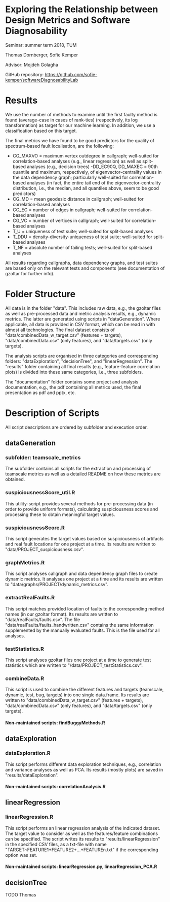 # Exploring the Relationship between Design Metrics and Software Diagnosability
Seminar: summer term 2018, TUM

Thomas Dornberger, Sofie Kemper

Advisor: Mojdeh Golagha

GitHub repository: https://github.com/sofie-kemper/softwareDiagnosabilityLab

# Results

We use the number of methods to examine until the first faulty method is found (average-case in cases of rank-ties) (respectively, its log transformation) as target for our machine learning. In addition, we use a classification based on this target.

The final metrics we have found to be good predictors for the quality of spectrum-based fault localisation, are the following:
- CG_MAXVO = maximum vertex outdegree in callgraph; well-suited for correlation-based analyses (e.g., linear regression) as well as split-based analyses (e.g., decision trees)
-DD_EC90Q, DD_MAXEC = 90th quantile and maximum, respectively, of eigenvector-centrality values in the data dependency graph; particularly well-suited for correlation-based analyses (in fact, the entire tail end of the eigenvector-centrality distribution, i.e., the median, and all quantiles above, seem to be good predictors)
- CG_MD = mean geodesic distance in callgraph; well-suited for correlation-based analyses
- CG_EC = number of edges in callgraph; well-suited for correlation-based analyses
- CG_VC = number of vertices in callgraph; well-suited for correlation-based analyses
- T_U = uniqueness of test suite; well-suited for split-based analyses
- T_DDU = density-diversity-uniqueness of test suite; well-suited for split-based analyses
- T_NF = absolute number of failing tests; well-suited for split-based analyses

All results regarding callgraphs, data dependency graphs, and test suites are based only on the relevant tests and components (see documentation of gzoltar for further info).

# Folder Structure

All data is in the folder "data". This includes raw data, e.g., the gzoltar files as well as pre-processed data and metric analysis results, e.g., dynamic metrics. The latter are generated using scripts in "dataGeneration". Where applicable, all data is provided in CSV format, which can be read in with almost all technologies. The final dataset consists of "data/combinedData_w_target.csv" (features + targets), "data/combinedData.csv" (only features), and "data/targets.csv" (only targets).

The analysis scripts are organised in three categories and corresponding folders: "dataExploration", "decisionTree", and "linearRegression". The "results" folder containing all final results (e.g., feature-feature correlation plots) is divided into these same categories, i.e., three subfolders.

The "documentation" folder contains some project and analysis documentation, e.g., the pdf containing all metrics used, the final presentation as pdf and pptx, etc.

# Description of Scripts

All script descriptions are ordered by subfolder and execution order.

## dataGeneration

### subfolder: teamscale_metrics
The subfolder contains all scripts for the extraction and processing of teamscale metrics as well as a detailed README on how these metrics are obtained.

### suspiciousnessScore_util.R
This utility-script provides several methods for pre-processing data (in order to provide uniform formats), calculating suspiciousness scores and processing these to obtain meaningful target values.

### suspiciousnessScore.R
This script generates the target values based on suspiciousness of artifacts and real fault locations for one project at a time. Its results are written to "data/PROJECT_suspiciousness.csv".

### graphMetrics.R
This script analyses callgraph and data dependency graph files to create dynamic metrics. It analyses one project at a time and its results are written to "data/graphs/PROJECT/dynamic_metrics.csv".

### extractRealFaults.R
This script matches provided location of faults to the corresponding method names (in our gzoltar format). Its results are written to "data/realFaults/faults.csv". The file "data/realFaults/faults_handwritten.csv" contains the same information supplemented by the manually evaluated faults. This is the file used for all analyses.

### testStatistics.R
This script analyses gzoltar files one project at a time to generate test statistics which are written to "/data/PROJECT_testStatistics.csv".

### combineData.R
This script is used to combine the different features and targets (teamscale, dynamic, test, bug, targets) into one single data.frame. Its results are written to "data/combinedData_w_target.csv" (features + targets), "data/combinedData.csv" (only features), and "data/targets.csv" (only targets).

#### Non-maintained scripts: findBuggyMethods.R

## dataExploration

### dataExploration.R

This script performs different data exploration techniques, e.g., correlation and variance analyses as well as PCA. Its results (mostly plots) are saved in "results/dataExploration".

#### Non-maintained scripts: correlationAnalysis.R

## linearRegression

### linearRegression.R

This script performs an linear regression analysis of the indicated dataset. The target value to consider as well as the features/feature combinations can be specified. The script writes its results to "results/linearRegression" in the specified CSV files, as a txt-file with name "TARGET~FEATURE1+FEATURE2+...+FEATUREn.txt" if the corresponding option was set.

#### Non-maintained scripts: linearRegression.py, linearRegression_PCA.R

## decisionTree

TODO Thomas
